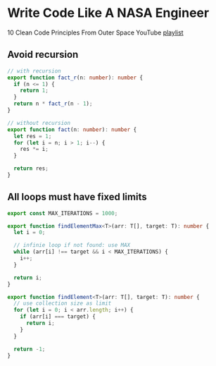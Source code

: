 # Write Code Like A NASA Engineer

10 Clean Code Principles From Outer Space
YouTube [playlist](https://www.youtube.com/watch?v=yTBXeGqO91Y)

## Avoid recursion

```ts
// with recursion
export function fact_r(n: number): number {
  if (n <= 1) {
    return 1;
  }
  return n * fact_r(n - 1);
}

// without recursion
export function fact(n: number): number {
  let res = 1;
  for (let i = n; i > 1; i--) {
    res *= i;
  }

  return res;
}
```

## All loops must have fixed limits

```ts
export const MAX_ITERATIONS = 1000;

export function findElementMax<T>(arr: T[], target: T): number {
  let i = 0;

  // infinie loop if not found: use MAX
  while (arr[i] !== target && i < MAX_ITERATIONS) {
    i++;
  }

  return i;
}

export function findElement<T>(arr: T[], target: T): number {
  // use collection size as limit
  for (let i = 0; i < arr.length; i++) {
    if (arr[i] === target) {
      return i;
    }
  }

  return -1;
}
```